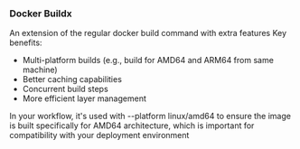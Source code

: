### Docker Buildx

An extension of the regular docker build command with extra features
Key benefits:

- Multi-platform builds (e.g., build for AMD64 and ARM64 from same machine)
- Better caching capabilities
- Concurrent build steps
- More efficient layer management

In your workflow, it's used with --platform linux/amd64 to ensure the image is built specifically for AMD64 architecture, which is important for compatibility with your deployment environment

